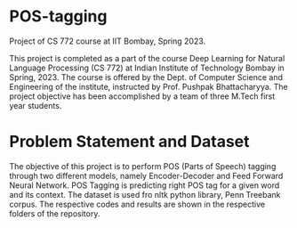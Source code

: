 # POS-tagging

Project of CS 772 course at IIT Bombay, Spring 2023.

This project is completed as a part of the course Deep Learning for Natural Language Processing (CS 772) at Indian Institute of Technology Bombay in Spring, 2023. The course is offered by the Dept. of Computer Science and Engineering of the institute, instructed by Prof. Pushpak Bhattacharyya. The project objective has been accomplished by a team of three M.Tech first year students.


# Problem Statement and Dataset

The objective of this project is to perform POS (Parts of Speech) tagging through two different models, namely Encoder-Decoder and Feed Forward Neural Network. POS Tagging is predicting right POS tag for a given word and its context. The dataset is used fro nltk python library, Penn Treebank corpus. The respective codes and results are shown in the respective folders of the repository.

